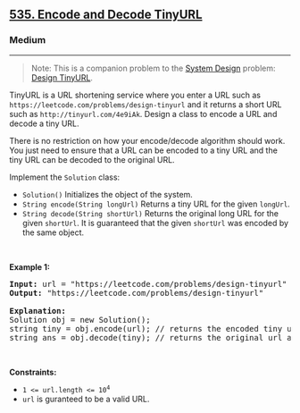 <h2><a href="https://leetcode.com/problems/encode-and-decode-tinyurl/">535. Encode and Decode TinyURL</a></h2><h3>Medium</h3><hr><div data-read-aloud-multi-block="true"><blockquote>Note: This is a companion problem to the <a href="https://leetcode.com/discuss/interview-question/system-design/" target="_blank">System Design</a> problem: <a href="https://leetcode.com/discuss/interview-question/124658/Design-a-URL-Shortener-(-TinyURL-)-System/" target="_blank">Design TinyURL</a>.</blockquote>

<p>TinyURL is a URL shortening service where you enter a URL such as <code>https://leetcode.com/problems/design-tinyurl</code> and it returns a short URL such as <code>http://tinyurl.com/4e9iAk</code>. Design a class to encode a URL and decode a tiny URL.</p>

<p>There is no restriction on how your encode/decode algorithm should work. You just need to ensure that a URL can be encoded to a tiny URL and the tiny URL can be decoded to the original URL.</p>

<p>Implement the <code>Solution</code> class:</p>

<ul>
	<li><code>Solution()</code> Initializes the object of the system.</li>
	<li><code>String encode(String longUrl)</code> Returns a tiny URL for the given <code>longUrl</code>.</li>
	<li><code>String decode(String shortUrl)</code> Returns the original long URL for the given <code>shortUrl</code>. It is guaranteed that the given <code>shortUrl</code> was encoded by the same object.</li>
</ul>

<p>&nbsp;</p>
<p><strong>Example 1:</strong></p>

<pre><strong>Input:</strong> url = "https://leetcode.com/problems/design-tinyurl"
<strong>Output:</strong> "https://leetcode.com/problems/design-tinyurl"

<strong>Explanation:</strong>
Solution obj = new Solution();
string tiny = obj.encode(url); // returns the encoded tiny url.
string ans = obj.decode(tiny); // returns the original url after deconding it.
</pre>

<p>&nbsp;</p>
<p><strong>Constraints:</strong></p>

<ul>
	<li><code>1 &lt;= url.length &lt;= 10<sup style="">4</sup></code></li>
	<li><code>url</code> is guranteed to be a valid URL.</li>
</ul>
</div>